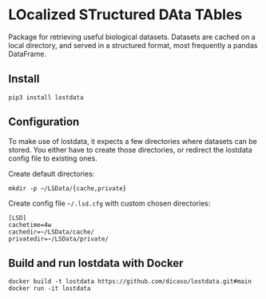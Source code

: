 # LOcalized STructured DAta TAbles

Package for retrieving useful biological datasets. Datasets are cached
on a local directory, and served in a structured format, most
frequently a pandas DataFrame.

## Install

    pip3 install lostdata

## Configuration

To make use of lostdata, it expects a few directories where datasets
can be stored. You either have to create those directories, or
redirect the lostdata config file to existing ones.

Create default directories:

    mkdir -p ~/LSData/{cache,private}

Create config file `~/.lsd.cfg` with custom chosen directories:

    [LSD]
    cachetime=4w
    cachedir=~/LSData/cache/
    privatedir=~/LSData/private/

## Build and run lostdata with Docker

    docker build -t lostdata https://github.com/dicaso/lostdata.git#main
    docker run -it lostdata
